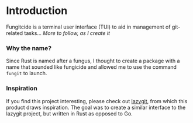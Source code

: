 # Introduction

Fungitcide is a terminal user interface (TUI) to aid in management of git-related tasks... _More to follow, as I create it_

### Why the name?

Since Rust is named after a fungus, I thought to create a package with a name that sounded like fungicide and allowed me to use the command `fungit` to launch.


### Inspiration

If you find this project interesting, please check out [lazygit](https://github.com/jesseduffield/lazygit), from which this product draws inspiration.
The goal was to create a similar interface to the lazygit project, but written in Rust as opposed to Go.
